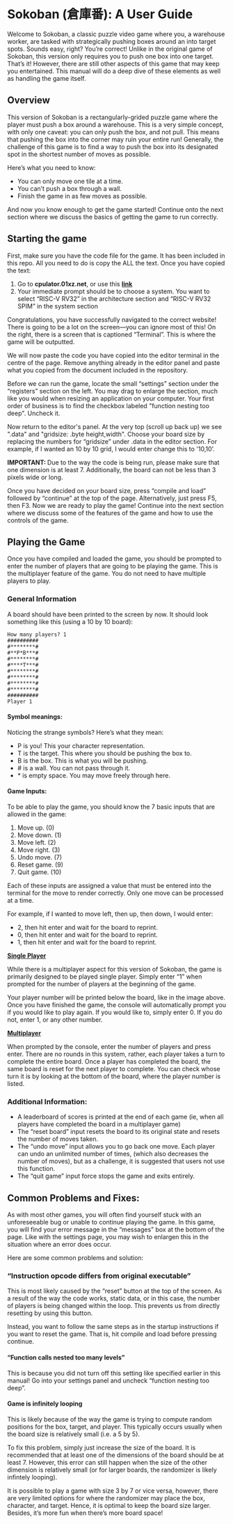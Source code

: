 # Sokoban (倉庫番): A User Guide
Welcome to Sokoban, a classic puzzle video game where you, a warehouse worker, are tasked with strategically pushing boxes around an into target spots. Sounds easy, right? You’re correct! Unlike in the original game of Sokoban, this version only requires you to push one box into one target. That’s it! However, there are still other aspects of this game that may keep you entertained. This manual will do a deep dive of these elements as well as handling the game itself. 

## Overview
This version of Sokoban is a rectangularly-grided puzzle game where the player must push a box around a warehouse. This is a very simple concept, with only one caveat: you can only push the box, and not pull. This means that pushing the box into the corner may ruin your entire run! Generally, the challenge of this game is to find a way to push the box into its designated spot in the shortest number of moves as possible. 

Here’s what you need to know:
- You can only move one tile at a time.
- You can’t push a box through a wall.
- Finish the game in as few moves as possible.

And now you know enough to get the game started! Continue onto the next section where we discuss the basics of getting the game to run correctly. 

## Starting the game
First, make sure you have the code file for the game. It has been included in this repo. All you need to do is copy the ALL the text. Once you have copied the text:
<ol>
  <li>Go to <strong>cpulator.01xz.net</strong>, or use this <a href="https://cpulator.01xz.net/?sys=rv32-spim"><strong>link</strong></a></li>
  <li>Your immediate prompt should be to choose a system. You want to select “RISC-V RV32” in the architecture section and “RISC-V RV32 SPIM” in the system section</li>
</ol>

Congratulations, you have successfully navigated to the correct website! There is going to be a lot on the screen—you can ignore most of this! On the right, there is a screen that is captioned “Terminal”. This is where the game will be outputted. 

We will now paste the code you have copied into the editor terminal in the centre of the page. Remove anything already in the editor panel and paste what you copied from the document included in the repository. 

Before we can run the game, locate the small “settings” section under the “registers” section on the left. You may drag to enlarge the section, much like you would when resizing an application on your computer. Your first order of business is to find the checkbox labeled "function nesting too deep". Uncheck it.

Now return to the editor's panel. At the very top (scroll up back up) we see ".data" and "gridsize: .byte height,width". Choose your board size by replacing the numbers for “gridsize” under .data in the editor section. For example, if I wanted an 10 by 10 grid, I would enter change this to '10,10’.

<strong>IMPORTANT: </strong>Due to the way the code is being run, please make sure that one dimension is at least 7. Additionally, the board can not be less than 3 pixels wide or long. 

Once you have decided on your board size, press “compile and load” followed by “continue” at the top of the page. Alternatively, just press F5, then F3. Now we are ready to play the game! Continue into the next section where we discuss some of the features of the game and how to use the controls of the game.

## Playing the Game
Once you have compiled and loaded the game, you should be prompted to enter the number of players that are going to be playing the game. This is the multiplayer feature of the game. You do not need to have multiple players to play. 

### General Information
A board should have been printed to the screen by now. It should look something like this (using a 10 by 10 board):
```
How many players? 1                                                                                 
##########                                                                                          
#********#                                                                                          
#**P*B***#                                                                                          
#********#                                                                                          
#****T***#                                                                                          
#********#                                                                                          
#********#                                                                                          
#********#                                                                                          
#********#                                                                                          
##########                                                                                          
Player 1
```

#### Symbol meanings:
Noticing the strange symbols? Here’s what they mean:
-	P is you! This your character representation.
-	T is the target. This where you should be pushing the box to.
-	B is the box. This is what you will be pushing.
-	\# is a wall. You can not pass through it.
-	\* is empty space. You may move freely through here.

#### Game Inputs:
To be able to play the game, you should know the 7 basic inputs that are allowed in the game:
1.	Move up. (0)
2.	Move down. (1)
3.	Move left. (2)
4.	Move right. (3)
5.	Undo move. (7)
6.	Reset game. (9)
7.	Quit game. (10)

Each of these inputs are assigned a value that must be entered into the terminal for the move to render correctly. Only one move can be processed at a time. 

For example, if I wanted to move left, then up, then down, I would enter:
- 2, then hit enter and wait for the board to reprint.
- 0, then hit enter and wait for the board to reprint.
- 1, then hit enter and wait for the board to reprint.

<strong><ins>Single Player</ins></strong>

While there is a multiplayer aspect for this version of Sokoban, the game is primarily designed to be played single player. Simply enter “1” when prompted for the number of players at the beginning of the game. 

Your player number will be printed below the board, like in the image above. Once you have finished the game, the console will automatically prompt you if you would like to play again. If you would like to, simply enter 0. If you do not, enter 1, or any other number. 

<strong><ins>Multiplayer</ins></strong>

When prompted by the console, enter the number of players and press enter. There are no rounds in this system, rather, each player takes a turn to complete the entire board. Once a player has completed the board, the same board is reset for the next player to complete. You can check whose turn it is by looking at the bottom of the board, where the player number is listed. 

### Additional Information:
- A leaderboard of scores is printed at the end of each game (ie, when all players have completed the board in a multiplayer game)
- The “reset board” input resets the board to its original state and resets the number of moves taken.
- The “undo move” input allows you to go back one move. Each player can undo an unlimited number of times, (which also decreases the number of moves), but as a challenge, it is suggested that users not use this function.
- The “quit game” input force stops the game and exits entirely.

## Common Problems and Fixes:
As with most other games, you will often find yourself stuck with an unforeseeable bug or unable to continue playing the game. In this game, you will find your error message in the “messages” box at the bottom of the page. Like with the settings page, you may wish to enlargen this in the situation where an error does occur. 

Here are some common problems and solution: 
### “Instruction opcode differs from original executable”

This is most likely caused by the “reset” button at the top of the screen. As a result of the way the code works, static data, or in this case, the number of players is being changed within the loop. This prevents us from directly resetting by using this button. 

Instead, you want to follow the same steps as in the startup instructions if you want to reset the game. That is, hit compile and load before pressing continue.

#### “Function calls nested too many levels”

This is because you did not turn off this setting like specified earlier in this manual! Go into your settings panel and uncheck “function nesting too deep”.

#### Game is infinitely looping

This is likely because of the way the game is trying to compute random positions for the box, target, and player. This typically occurs usually when the board size is relatively small (i.e. a 5 by 5).

To fix this problem, simply just increase the size of the board. It is recommended that at least one of the dimensions of the board should be at least 7. However, this error can still happen when the size of the other dimension is relatively small (or for larger boards, the randomizer is likely infintely looping).

It is possible to play a game with size 3 by 7 or vice versa, however, there are very limited options for where the randomizer may place the box, character, and target. Hence, it is optimal to keep the board size larger. Besides, it’s more fun when there’s more board space!

